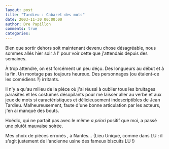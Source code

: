 ```yaml
---
layout: post
title: "Tardieu : Cabaret des mots"
date: 2003-11-30 00:00:00
author: Dre Papillon
comments: true
categories: 
---
```



Bien que sortir dehors soit maintenant devenu chose désagréable, nous sommes allés hier soir à l' pour voir cette  que j'attendais depuis des semaines.

À trop attendre, on est forcément un peu déçu.  Des longueurs au début et à la fin.  Un montage pas toujours heureux.  Des personnages (ou étaient-ce les comédiens ?) irritants.

Il n'y a qu'au milieu de la pièce où j'ai réussi à oublier tous les bruitages parasites et les costumes désopilants pour me laisser aller au verbe et aux jeux de mots si caractéristiques et délicieusement indescriptibles de Jean Tardieu.  Malheureusement, faute d'une bonne articulation par les acteurs, j'en ai manqué des bouts.

Hoëdic, qui ne partait pas avec le même *a priori* positif que moi, a passé une plutôt mauvaise soirée.

Mes choix de pièces erronés , à Nantes...  (Lieu Unique, comme dans LU : il s'agit justement de l'ancienne usine des fameux biscuits LU !)